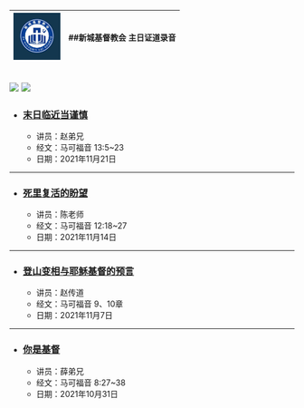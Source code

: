 | <img src="LOGO.jpg" alt="LOGO" style="zoom:13%;" /> | ##新城基督教会 主日证道录音 |
| ------------------------------------------------------------ | ------------------------- |
![](https://komarev.com/ghpvc/?username=Nccchurch)
![](https://komarev.com/ghpvc/?username=Nccchurch)
------

- ### [末日临近当谨慎](https://nccchurch.github.io/211121/)

  - 讲员：赵弟兄
  - 经文：马可福音 13:5~23
  - 日期：2021年11月21日

------

- ### [死里复活的盼望](https://nccchurch.github.io/211114/)

  - 讲员：陈老师
  - 经文：马可福音 12:18~27
  - 日期：2021年11月14日

------

- ### [登山变相与耶稣基督的预言](https://nccchurch.github.io/211107/)

  - 讲员：赵传道
  - 经文：马可福音 9、10章
  - 日期：2021年11月7日

------

- ### [你是基督](https://nccchurch.github.io/211031/)

  - 讲员：薛弟兄
  - 经文：马可福音 8:27~38
  - 日期：2021年10月31日
